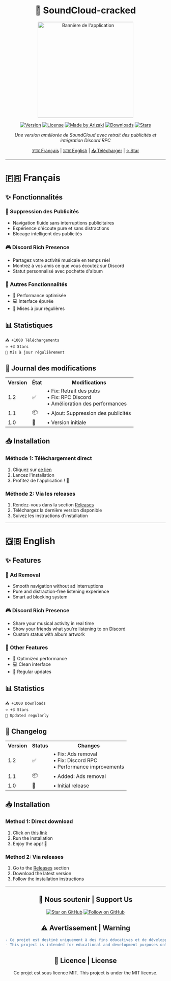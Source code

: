 <div align="center">

# 🎵 SoundCloud-cracked

<img src="https://imgur.com/LORLuzf.png" alt="Bannière de l'application" width="300"/>

[![Version](https://img.shields.io/badge/version-1.2-blue.svg?style=for-the-badge)](https://github.com/ArizakiDev/SoundCloud-cracked/releases)
[![License](https://img.shields.io/badge/license-MIT-green.svg?style=for-the-badge)](LICENSE)
[![Made by Arizaki](https://img.shields.io/badge/Made%20by-Arizaki-purple.svg?style=for-the-badge)](https://github.com/ArizakiDev)
[![Downloads](https://img.shields.io/badge/downloads-1K%2B-orange.svg?style=for-the-badge)](https://github.com/ArizakiDev/SoundCloud-cracked/releases)
[![Stars](https://img.shields.io/github/stars/ArizakiDev/SoundCloud-cracked?style=for-the-badge)](https://github.com/ArizakiDev/SoundCloud-cracked/stargazers)

*Une version améliorée de SoundCloud avec retrait des publicités et intégration Discord RPC*

[🇫🇷 Français](#français) | [🇬🇧 English](#english) | [📥 Télécharger](#installation) | [⭐ Star](https://github.com/ArizakiDev/SoundCloud-cracked)

</div>

---

<div id="français">

# 🇫🇷 Français

## ✨ Fonctionnalités

### 🚫 Suppression des Publicités
- Navigation fluide sans interruptions publicitaires
- Expérience d'écoute pure et sans distractions
- Blocage intelligent des publicités

### 🎮 Discord Rich Presence
- Partagez votre activité musicale en temps réel
- Montrez à vos amis ce que vous écoutez sur Discord
- Statut personnalisé avec pochette d'album

### 🎯 Autres Fonctionnalités
- 🚀 Performance optimisée
- 💻 Interface épurée
- 🔄 Mises à jour régulières

## 📊 Statistiques
```
📥 +1000 Téléchargements
⭐ +3 Stars
🔄 Mis à jour régulièrement
```

## 📝 Journal des modifications

<table>
  <tr>
    <th>Version</th>
    <th>État</th>
    <th>Modifications</th>
  </tr>
  <tr>
    <td>1.2</td>
    <td>✅</td>
    <td>
      • Fix: Retrait des pubs<br>
      • Fix: RPC Discord<br>
      • Amélioration des performances
    </td>
  </tr>
  <tr>
    <td>1.1</td>
    <td>📦</td>
    <td>• Ajout: Suppression des publicités</td>
  </tr>
  <tr>
    <td>1.0</td>
    <td>🎉</td>
    <td>• Version initiale</td>
  </tr>
</table>

## 📥 Installation

### Méthode 1: Téléchargement direct
1. Cliquez sur [ce lien](https://github.com/ArizakiDev/SoundCloud-cracked/releases/download/1.0/soundcloud.By.Arizaki.exe)
2. Lancez l'installation
3. Profitez de l'application ! 🎉

### Méthode 2: Via les releases
1. Rendez-vous dans la section [Releases](https://github.com/ArizakiDev/SoundCloud-cracked/releases)
2. Téléchargez la dernière version disponible
3. Suivez les instructions d'installation

</div>

---

<div id="english">

# 🇬🇧 English

## ✨ Features

### 🚫 Ad Removal
- Smooth navigation without ad interruptions
- Pure and distraction-free listening experience
- Smart ad blocking system

### 🎮 Discord Rich Presence
- Share your musical activity in real time
- Show your friends what you're listening to on Discord
- Custom status with album artwork

### 🎯 Other Features
- 🚀 Optimized performance
- 💻 Clean interface
- 🔄 Regular updates

## 📊 Statistics
```
📥 +1000 Downloads
⭐ +3 Stars
🔄 Updated regularly
```

## 📝 Changelog

<table>
  <tr>
    <th>Version</th>
    <th>Status</th>
    <th>Changes</th>
  </tr>
  <tr>
    <td>1.2</td>
    <td>✅</td>
    <td>
      • Fix: Ads removal<br>
      • Fix: Discord RPC<br>
      • Performance improvements
    </td>
  </tr>
  <tr>
    <td>1.1</td>
    <td>📦</td>
    <td>• Added: Ads removal</td>
  </tr>
  <tr>
    <td>1.0</td>
    <td>🎉</td>
    <td>• Initial release</td>
  </tr>
</table>

## 📥 Installation

### Method 1: Direct download
1. Click on [this link](https://github.com/ArizakiDev/SoundCloud-cracked/releases/download/1.0/soundcloud.By.Arizaki.exe)
2. Run the installation
3. Enjoy the app! 🎉

### Method 2: Via releases
1. Go to the [Releases](https://github.com/ArizakiDev/SoundCloud-cracked/releases) section
2. Download the latest version
3. Follow the installation instructions

</div>

---

<div align="center">

## 🌟 Nous soutenir | Support Us

[![Star on GitHub](https://img.shields.io/github/stars/ArizakiDev/SoundCloud-cracked?style=social)](https://github.com/ArizakiDev/SoundCloud-cracked/stargazers)
[![Follow on GitHub](https://img.shields.io/github/followers/ArizakiDev?style=social)](https://github.com/ArizakiDev)

## ⚠️ Avertissement | Warning
```diff
- Ce projet est destiné uniquement à des fins éducatives et de développement.
- This project is intended for educational and development purposes only.
```

## 📜 Licence | License
Ce projet est sous licence MIT.
This project is under the MIT license.

</div>
